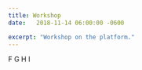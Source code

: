 ```yaml
---
title: Workshop 
date:   2018-11-14 06:00:00 -0600

excerpt: "Workshop on the platform."
---
```



 F G H I 
